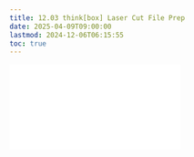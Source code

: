 ```yaml
---
title: 12.03 think[box] Laser Cut File Prep
date: 2025-04-09T09:00:00
lastmod: 2024-12-06T06:15:55
toc: true
---
```


![Link to included file content](../../../../digital-fabrication/laser-cutting/prepare-dxf-file-for-laser-cutting.md)
